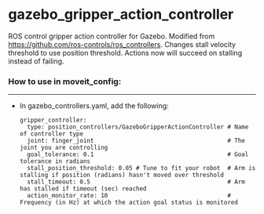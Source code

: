 # gazebo_gripper_action_controller
ROS control gripper action controller for Gazebo. Modified from https://github.com/ros-controls/ros_controllers. Changes stall velocity threshold to use position threshold. Actions now will succeed on stalling instead of failing.
### How to use in moveit_config:
---
* In gazebo_controllers.yaml, add the following:
  ```
  gripper_controller:
    type: position_controllers/GazeboGripperActionController # Name of controller type
    joint: finger_joint                                      # The joint you are controlling
    goal_tolerance: 0.1                                      # Goal tolerance in radians
    stall_position_threshold: 0.05 # Tune to fit your robot  # Arm is stalling if position (radians) hasn't moved over threshold
    stall_timeout: 0.5                                       # Arm has stalled if timeout (sec) reached
    action_monitor_rate: 10                                  # Frequency (in Hz) at which the action goal status is monitored
  ```
